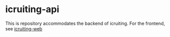 # icruiting-api

This is repository accommodates the backend of icruiting.
For the frontend, see [icruiting-web](https://github.com/JohannesOster/icruiting-web)
